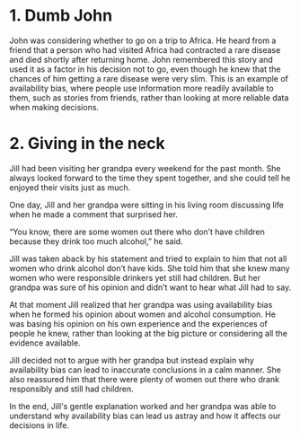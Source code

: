 # 1. Dumb John
John was considering whether to go on a trip to Africa. He heard from a friend that a person who had visited Africa had contracted a rare disease and died shortly after returning home. John remembered this story and used it as a factor in his decision not to go, even though he knew that the chances of him getting a rare disease were very slim. This is an example of availability bias, where people use information more readily available to them, such as stories from friends, rather than looking at more reliable data when making decisions.

# 2. Giving in the neck
Jill had been visiting her grandpa every weekend for the past month. She always looked forward to the time they spent together, and she could tell he enjoyed their visits just as much.

One day, Jill and her grandpa were sitting in his living room discussing life when he made a comment that surprised her.

“You know, there are some women out there who don’t have children because they drink too much alcohol,” he said.

Jill was taken aback by his statement and tried to explain to him that not all women who drink alcohol don’t have kids. She told him that she knew many women who were responsible drinkers yet still had children. But her grandpa was sure of his opinion and didn’t want to hear what Jill had to say.

At that moment Jill realized that her grandpa was using availability bias when he formed his opinion about women and alcohol consumption. He was basing his opinion on his own experience and the experiences of people he knew, rather than looking at the big picture or considering all the evidence available. 

Jill decided not to argue with her grandpa but instead explain why availability bias can lead to inaccurate conclusions in a calm manner. She also reassured him that there were plenty of women out there who drank responsibly and still had children. 

In the end, Jill's gentle explanation worked and her grandpa was able to understand why availability bias can lead us astray and how it affects our decisions in life.

